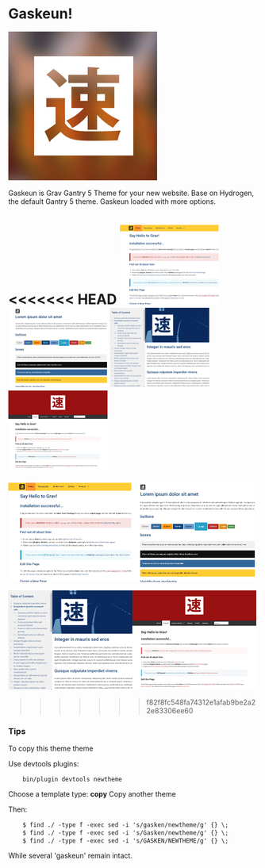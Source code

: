 # Gaskeun!

![gasken - speed racer](screenshot.jpg)

Gaskeun is Grav Gantry 5 Theme for your new website. Base on Hydrogen, the default Gantry 5 theme.
Gaskeun loaded with more options.

<<<<<<< HEAD
<img src='admin/images/default.png' height='160'>
<img src='admin/images/preset1.png' height='160'>
<img src='admin/images/preset2.png' height='160'>
<img src='admin/images/preset3.png' height='160'>
=======

<img align='left' src='admin/images/default.png' height='200'><img align='' src='admin/images/preset1.png' height='200'>

<img align='left' src='admin/images/preset2.png' height='200'><img  src='admin/images/preset3.png' height='200'>
>>>>>>> f82f8fc548fa74312e1afab9be2a22e83306ee60


### Tips

To copy this theme theme

Use devtools plugins:

```
	bin/plugin devtools newtheme
```

Choose a template type: **copy** Copy another theme
 
Then:
 
```
	$ find ./ -type f -exec sed -i 's/gasken/newtheme/g' {} \;
	$ find ./ -type f -exec sed -i 's/Gasken/newtheme/g' {} \;
	$ find ./ -type f -exec sed -i 's/GASKEN/NEWTHEME/g' {} \;
```

While several 'gaskeun' remain intact.
